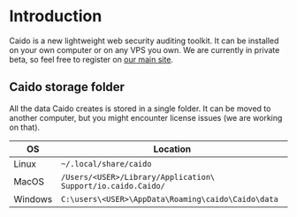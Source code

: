 # Introduction

Caido is a new lightweight web security auditing toolkit.
It can be installed on your own computer or on any VPS you own.
We are currently in private beta, so feel free to register on [our main site](https://caido.io).

## Caido storage folder

All the data Caido creates is stored in a single folder.
It can be moved to another computer, but you might encounter license issues (we are working on that).

| OS      | Location                                                     |
| ------- | ------------------------------------------------------------ |
| Linux   | `~/.local/share/caido`                                       |
| MacOS   | `/Users/<USER>/Library/Application\ Support/io.caido.Caido/` |
| Windows | `C:\users\<USER>\AppData\Roaming\caido\Caido\data`           |
